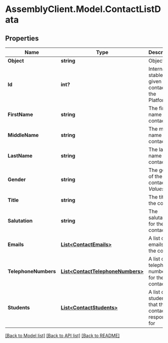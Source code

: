 # AssemblyClient.Model.ContactListData
## Properties

Name | Type | Description | Notes
------------ | ------------- | ------------- | -------------
**Object** | **string** | Object type | [optional] 
**Id** | **int?** | Internal stable ID given to all contacts on the Platform | [optional] 
**FirstName** | **string** | The first name of the contact | [optional] 
**MiddleName** | **string** | The middle name of the contact | [optional] 
**LastName** | **string** | The last name of the contact | [optional] 
**Gender** | **string** | The gender of the contact *Values*  |Value|Description| |- --|- --| |&#x60;M&#x60;|Male| |&#x60;F&#x60;|Female|  | [optional] 
**Title** | **string** | The title of the contact | [optional] 
**Salutation** | **string** | The salutation for the contact | [optional] 
**Emails** | [**List&lt;ContactEmails&gt;**](ContactEmails.md) | A list of emails for the contact | [optional] 
**TelephoneNumbers** | [**List&lt;ContactTelephoneNumbers&gt;**](ContactTelephoneNumbers.md) | A list of telephone numbers for the contact | [optional] 
**Students** | [**List&lt;ContactStudents&gt;**](ContactStudents.md) | A list of student IDs that the contact is responsible for | [optional] 

[[Back to Model list]](../README.md#documentation-for-models) [[Back to API list]](../README.md#documentation-for-api-endpoints) [[Back to README]](../README.md)

